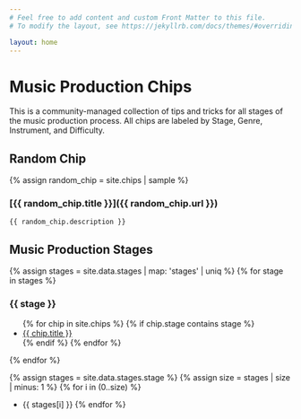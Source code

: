 ```yaml
---
# Feel free to add content and custom Front Matter to this file.
# To modify the layout, see https://jekyllrb.com/docs/themes/#overriding-theme-defaults

layout: home
---
```

# Music Production Chips
This is a community-managed collection of tips and tricks for all stages of the music production process.
All chips are labeled by Stage, Genre, Instrument, and Difficulty.

## Random Chip
{% assign random_chip = site.chips | sample %}
### [{{ random_chip.title }}]({{ random_chip.url }})
``` {{ random_chip.description }} ```


## Music Production Stages
{% assign stages = site.data.stages | map: 'stages' | uniq %}
{% for stage in stages %}
  <h3>{{ stage }}</h3>
  <ul>
  {% for chip in site.chips %}
    {% if chip.stage contains stage %}
    <li><a href="{{ chip.url }}">{{ chip.title }}</a></li>
    {% endif %}
  {% endfor %}
  </ul>
{% endfor %}

{% assign stages = site.data.stages.stage %}
{% assign size = stages | size | minus: 1 %}
{% for i in (0..size) %}
- {{ stages[i] }}
{% endfor %}

<!-- ## Music Production Genres
{%  for hash in site.data.genres -%}
    {{hash[0]}},
{%- endfor %}

{% assign genres = site.data.genres %}
{% assign size = genres | size | minus: 1 %}
{% assign genre = genres[0] %}
{{ genre }}
{% for i in (0..size) %}
{{ genre[i] }}
- {{ genre[0] }}
{% endfor %} -->
